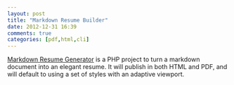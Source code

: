 ```yaml
---
layout: post
title: "Markdown Resume Builder"
date: 2012-12-31 16:39
comments: true
categories: [pdf,html,cli]
---
```


[Markdown Resume Generator][md] is a PHP project to turn a markdown document
into an elegant resume. It will publish in both HTML and PDF, and will
default to using a set of styles with an adaptive viewport.



[md]: http://there4development.com/markdown-resume/

